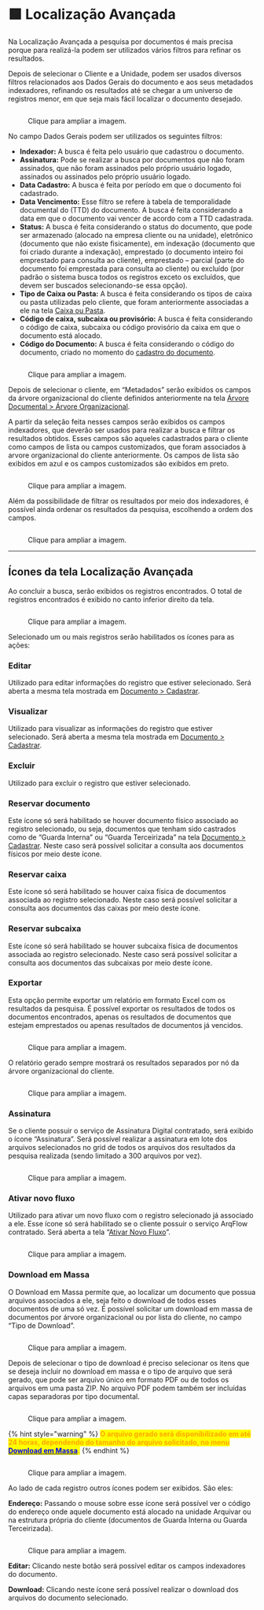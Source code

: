 # 🟩 Localização Avançada

Na Localização Avançada a pesquisa por documentos é mais precisa porque para realizá-la podem ser utilizados vários filtros para refinar os resultados. &#x20;

Depois de selecionar o Cliente e a Unidade, podem ser usados diversos filtros relacionados aos Dados Gerais do documento e aos seus metadados indexadores, refinando os resultados até se chegar a um universo de registros menor, em que seja mais fácil localizar o documento desejado. &#x20;

<figure><img src="../.gitbook/assets/image (100).png" alt=""><figcaption><p>Clique para ampliar a imagem.</p></figcaption></figure>

No campo Dados Gerais podem ser utilizados os seguintes filtros:&#x20;

* **Indexador:** A busca é feita pelo usuário que cadastrou o documento.&#x20;
* **Assinatura:** Pode se realizar a busca por documentos que não foram assinados, que não foram assinados pelo próprio usuário logado, assinados ou assinados pelo próprio usuário logado.&#x20;
* **Data Cadastro:** A busca é feita por período em que o documento foi cadastrado.&#x20;
* **Data Vencimento:** Esse filtro se refere à tabela de temporalidade documental do (TTD) do documento. A busca é feita considerando a data em que o documento vai vencer de acordo com a TTD cadastrada.&#x20;
* **Status:** A busca é feita considerando o status do documento, que pode ser armazenado (alocado na empresa cliente ou na unidade), eletrônico (documento que não existe fisicamente), em indexação (documento que foi criado durante a indexação), emprestado (o documento inteiro foi emprestado para consulta ao cliente), emprestado – parcial (parte do documento foi emprestada para consulta ao cliente) ou excluído (por padrão o sistema busca todos os registros exceto os excluídos, que devem ser buscados selecionando-se essa opção). &#x20;
* **Tipo de Caixa ou Pasta:** A busca é feita considerando os tipos de caixa ou pasta utilizadas pelo cliente, que foram anteriormente associadas a ele na tela [Caixa ou Pasta](../caixa-ou-pasta/criar.md).&#x20;
* **Código de caixa, subcaixa ou provisório:** A busca é feita considerando o código de caixa, subcaixa ou código provisório da caixa em que o documento está alocado. &#x20;
* **Código do Documento:** A busca é feita considerando o código do documento, criado no momento do [cadastro do documento](cadastrar.md). &#x20;

<figure><img src="../.gitbook/assets/image (101).png" alt=""><figcaption><p>Clique para ampliar a imagem.</p></figcaption></figure>

Depois de selecionar o cliente, em “Metadados” serão exibidos os campos da árvore organizacional do cliente definidos anteriormente na tela [Árvore Documental > Árvore Organizacional](../arvore-documental/arvore-organizacional.md).&#x20;

A partir da seleção feita nesses campos serão exibidos os campos indexadores, que deverão ser usados para realizar a busca e filtrar os resultados obtidos. Esses campos são aqueles cadastrados para o cliente como campos de lista ou campos customizados, que foram associados à arvore organizacional do cliente anteriormente. Os campos de lista são exibidos em azul e os campos customizados são exibidos em preto.&#x20;

<figure><img src="../.gitbook/assets/image (102).png" alt=""><figcaption><p>Clique para ampliar a imagem.</p></figcaption></figure>

Além da possibilidade de filtrar os resultados por meio dos indexadores, é possível ainda ordenar os resultados da pesquisa, escolhendo a ordem dos campos. &#x20;

<figure><img src="../.gitbook/assets/image (103).png" alt=""><figcaption><p>Clique para ampliar a imagem.</p></figcaption></figure>

***

## Ícones da tela Localização Avançada&#x20;

Ao concluir a busca, serão exibidos os registros encontrados. O total de registros encontrados é exibido no canto inferior direito da tela. &#x20;

<figure><img src="../.gitbook/assets/image (104).png" alt=""><figcaption><p>Clique para ampliar a imagem.</p></figcaption></figure>

Selecionado um ou mais registros serão habilitados os ícones para as ações:&#x20;

### Editar&#x20;

Utilizado para editar informações do registro que estiver selecionado. Será aberta a mesma tela mostrada em [Documento > Cadastrar](cadastrar.md).&#x20;

### Visualizar&#x20;

Utilizado para visualizar as informações do registro que estiver selecionado. Será aberta a mesma tela mostrada em [Documento > Cadastrar](cadastrar.md).&#x20;

### Excluir&#x20;

Utilizado para excluir o registro que estiver selecionado.&#x20;

### Reservar documento&#x20;

Este ícone só será habilitado se houver documento físico associado ao registro selecionado, ou seja, documentos que tenham sido castrados como de “Guarda Interna” ou “Guarda Terceirizada” na tela [Documento > Cadastrar](cadastrar.md). Neste caso será possível solicitar a consulta aos documentos físicos por meio deste ícone.&#x20;

### Reservar caixa&#x20;

Este ícone só será habilitado se houver caixa física de documentos associada ao registro selecionado. Neste caso será possível solicitar a consulta aos documentos das caixas por meio deste ícone.&#x20;

### Reservar subcaixa&#x20;

Este ícone só será habilitado se houver subcaixa física de documentos associada ao registro selecionado. Neste caso será possível solicitar a consulta aos documentos das subcaixas por meio deste ícone.&#x20;

### Exportar&#x20;

Esta opção permite exportar um relatório em formato Excel com os resultados da pesquisa. É possível exportar os resultados de todos os documentos encontrados, apenas os resultados de documentos que estejam emprestados ou apenas resultados de documentos já vencidos.  &#x20;

<figure><img src="../.gitbook/assets/image (105).png" alt=""><figcaption><p>Clique para ampliar a imagem.</p></figcaption></figure>

O relatório gerado sempre mostrará os resultados separados por nó da árvore organizacional do cliente.&#x20;

<figure><img src="../.gitbook/assets/image (106).png" alt=""><figcaption><p>Clique para ampliar a imagem.</p></figcaption></figure>

### Assinatura&#x20;

Se o cliente possuir o serviço de Assinatura Digital contratado, será exibido o ícone “Assinatura”. Será possível realizar a assinatura em lote dos arquivos selecionados no grid de todos os arquivos dos resultados da pesquisa realizada (sendo limitado a 300 arquivos por vez).&#x20;

<figure><img src="../.gitbook/assets/image (107).png" alt=""><figcaption><p>Clique para ampliar a imagem.</p></figcaption></figure>

### Ativar novo fluxo&#x20;

Utilizado para ativar um novo fluxo com o registro selecionado já associado a ele. Esse ícone só será habilitado se o cliente possuir o serviço ArqFlow contratado. Será aberta a tela “[Ativar Novo Fluxo](localizacao-avancada.md#ativar-novo-fluxo)”.&#x20;

<figure><img src="../.gitbook/assets/image (108).png" alt=""><figcaption><p>Clique para ampliar a imagem.</p></figcaption></figure>

### Download em Massa&#x20;

O Download em Massa permite que, ao localizar um documento que possua arquivos associados a ele, seja feito o download de todos esses documentos de uma só vez. É possível solicitar um download em massa de documentos por árvore organizacional ou por lista do cliente, no campo “Tipo de Download”.&#x20;

<figure><img src="../.gitbook/assets/image (109).png" alt=""><figcaption><p>Clique para ampliar a imagem.</p></figcaption></figure>

Depois de selecionar o tipo de download é preciso selecionar os itens que se deseja incluir no download em massa e o tipo de arquivo que será gerado, que pode ser arquivo único em formato PDF ou de todos os arquivos em uma pasta ZIP. No arquivo PDF podem também ser incluídas capas separadoras por tipo documental.  &#x20;

<figure><img src="../.gitbook/assets/image (110).png" alt=""><figcaption><p>Clique para ampliar a imagem.</p></figcaption></figure>

{% hint style="warning" %}
<mark style="color:orange;">**O arquivo gerado será disponibilizado em até 24 horas, dependendo do tamanho do arquivo solicitado, no menu**</mark> [<mark style="color:blue;">**Download em Massa**</mark>](download-em-massa.md)<mark style="color:orange;">**.**</mark>  &#x20;
{% endhint %}

<figure><img src="../.gitbook/assets/image (111).png" alt=""><figcaption><p>Clique para ampliar a imagem.</p></figcaption></figure>

Ao lado de cada registro outros ícones podem ser exibidos. São eles:&#x20;

**Endereço:** Passando o mouse sobre esse ícone será possível ver o código do endereço onde aquele documento está alocado na unidade Arquivar ou na estrutura própria do cliente (documentos de Guarda Interna ou Guarda Terceirizada).&#x20;

<figure><img src="../.gitbook/assets/image (112).png" alt=""><figcaption><p>Clique para ampliar a imagem.</p></figcaption></figure>

**Editar:** Clicando neste botão será possível editar os campos indexadores do documento.&#x20;

**Download:** Clicando neste ícone será possível realizar o download dos arquivos do documento selecionado.&#x20;
